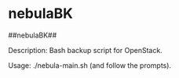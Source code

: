 nebulaBK
========

##nebulaBK##

Description: Bash backup script for OpenStack.


Usage: ./nebula-main.sh (and follow the prompts).

